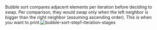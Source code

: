 <!--Title={Bubble Sort}-->

<!--badges={Algorithmns:10}-->

<!--concepts{Bubble Sort}-->

Bubble sort compares adjacent elements per iteration before deciding to swap. Per comparison, they would swap only when the left neighbor is bigger than the right neighbor (assuming ascending order). This is when you want to print.![bubble-sort-step1-iteration-stages](http://www.equestionanswers.com/c/images/bubble-sort-step1-iteration-stages.png)